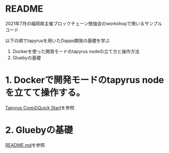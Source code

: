 # README
2021年7月の福岡県主催ブロックチェーン勉強会のworkshopで用いるサンプルコード

以下の順でtapyrusを用いたDapps開発の基礎を学ぶ

1. Dockerを使った開発モードのtapyrus nodeの立て方と操作方法
2. Gluebyの基礎


# 1. Dockerで開発モードのtapyrus nodeを立てて操作する。
[Tapyrus CoreのQuick Start](https://github.com/chaintope/tapyrus-core/blob/master/doc/docker_image.md#dev-mode)を参照


# 2. Gluebyの基礎
[README.md](https://github.com/chaintope/glueby/blob/master/README.md)を参照

